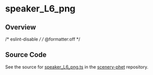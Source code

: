 # speaker_L6_png

## Overview

/* eslint-disable */
/* @formatter:off */



## Source Code

See the source for [speaker_L6_png.ts](https://github.com/phetsims/scenery-phet/blob/main/images/speaker/speaker_L6_png.ts) in the [scenery-phet](https://github.com/phetsims/scenery-phet) repository.
